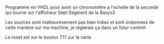 Programme en VHDL pour avoir un chronomètre a l'echelle de la seconde qui tourne sur l'afficheur Sept Segment de la Basys3

Les sources sont malheuresement pas bien triées et sont ordonnées de cette manière sur ma machine, je règlerais ça dans un futur commit

Le reset est sur le bouton T17 sur la carte 

